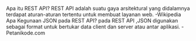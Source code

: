 Apa itu REST API?
REST API adalah suatu gaya arsitektural yang didalamnya terdapat aturan-aturan tertentu untuk membuat layanan web. -Wikipedia
Apa Kegunaan JSON pada REST API?
pada REST API ,JSON digunakan sebagai format untuk bertukar data client dan server atau antar aplikasi. -Petanikode.com 

